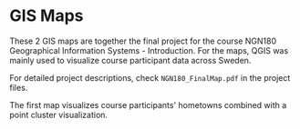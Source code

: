 # GIS Maps

These 2 GIS maps are together the final project for the course NGN180 Geographical Information Systems - Introduction. For the maps, QGIS was mainly used to visualize course participant data across Sweden.  

For detailed project descriptions, check ``NGN180_FinalMap.pdf`` in the project files.  

The first map visualizes course participants' hometowns combined with a point cluster visualization.  

